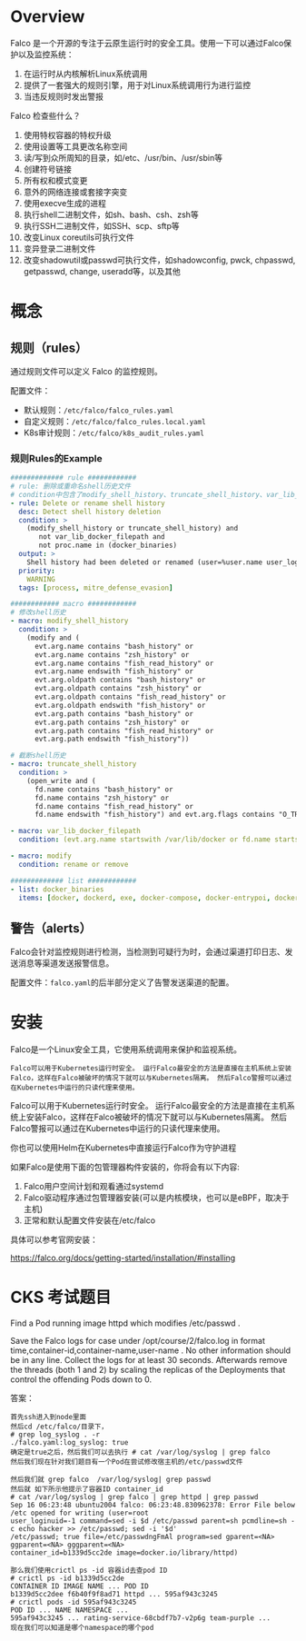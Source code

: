 # Overview

Falco 是一个开源的专注于云原生运行时的安全工具。使用一下可以通过Falco保护以及监控系统：

1. 在运行时从内核解析Linux系统调用
2. 提供了一套强大的规则引擎，用于对Linux系统调用行为进行监控
3. 当违反规则时发出警报

Falco 检查些什么？

1. 使用特权容器的特权升级
2. 使用设置等工具更改名称空间
3. 读/写到众所周知的目录，如/etc、/usr/bin、/usr/sbin等
4. 创建符号链接
5. 所有权和模式变更
6. 意外的网络连接或套接字突变
7. 使用execve生成的进程
8. 执行shell二进制文件，如sh、bash、csh、zsh等
9. 执行SSH二进制文件，如SSH、scp、sftp等
10. 改变Linux coreutils可执行文件
11. 变异登录二进制文件
12. 改变shadowutil或passwd可执行文件，如shadowconfig, pwck, chpasswd, getpasswd, change, useradd等，以及其他



# 概念

## 规则（rules）

通过规则文件可以定义 Falco 的监控规则。

配置文件：

- 默认规则：`/etc/falco/falco_rules.yaml`
- 自定义规则：`/etc/falco/falco_rules.local.yaml`
- K8s审计规则：`/etc/falco/k8s_audit_rules.yaml`

### 规则Rules的Example

```yaml
############# rule ############
# rule: 删除或重命名shell历史文件
# condition中包含了modify_shell_history、truncate_shell_history、var_lib_docker_filepath等macro，及docker_binaries list的定义。
- rule: Delete or rename shell history
  desc: Detect shell history deletion
  condition: >
    (modify_shell_history or truncate_shell_history) and
       not var_lib_docker_filepath and
       not proc.name in (docker_binaries)
  output: >
    Shell history had been deleted or renamed (user=%user.name user_loginuid=%user.loginuid type=%evt.type command=%proc.cmdline fd.name=%fd.name name=%evt.arg.name path=%evt.arg.path oldpath=%evt.arg.oldpath %container.info)
  priority:
    WARNING
  tags: [process, mitre_defense_evasion]

############ macro ############
# 修改shell历史
- macro: modify_shell_history
  condition: >
    (modify and (
      evt.arg.name contains "bash_history" or
      evt.arg.name contains "zsh_history" or
      evt.arg.name contains "fish_read_history" or
      evt.arg.name endswith "fish_history" or
      evt.arg.oldpath contains "bash_history" or
      evt.arg.oldpath contains "zsh_history" or
      evt.arg.oldpath contains "fish_read_history" or
      evt.arg.oldpath endswith "fish_history" or
      evt.arg.path contains "bash_history" or
      evt.arg.path contains "zsh_history" or
      evt.arg.path contains "fish_read_history" or
      evt.arg.path endswith "fish_history"))

# 截断shell历史
- macro: truncate_shell_history
  condition: >
    (open_write and (
      fd.name contains "bash_history" or
      fd.name contains "zsh_history" or
      fd.name contains "fish_read_history" or
      fd.name endswith "fish_history") and evt.arg.flags contains "O_TRUNC")

- macro: var_lib_docker_filepath
  condition: (evt.arg.name startswith /var/lib/docker or fd.name startswith /var/lib/docker)      

- macro: modify
  condition: rename or remove  

############# list ############
- list: docker_binaries
  items: [docker, dockerd, exe, docker-compose, docker-entrypoi, docker-runc-cur, docker-current, dockerd-current]
```





## 警告（alerts）

Falco会针对监控规则进行检测，当检测到可疑行为时，会通过渠道打印日志、发送消息等渠道发送报警信息。

配置文件：`falco.yaml`的后半部分定义了告警发送渠道的配置。



# 安装

Falco是一个Linux安全工具，它使用系统调用来保护和监视系统。  

``` 
Falco可以用于Kubernetes运行时安全。 运行Falco最安全的方法是直接在主机系统上安装Falco，这样在Falco被破坏的情况下就可以与Kubernetes隔离。 然后Falco警报可以通过在Kubernetes中运行的只读代理来使用。 
```

Falco可以用于Kubernetes运行时安全。 运行Falco最安全的方法是直接在主机系统上安装Falco，这样在Falco被破坏的情况下就可以与Kubernetes隔离。 然后Falco警报可以通过在Kubernetes中运行的只读代理来使用。  



你也可以使用Helm在Kubernetes中直接运行Falco作为守护进程

 如果Falco是使用下面的包管理器构件安装的，你将会有以下内容:  

1.  Falco用户空间计划和观看通过systemd  
2. Falco驱动程序通过包管理器安装(可以是内核模块，也可以是eBPF，取决于主机)  
3. 正常和默认配置文件安装在/etc/falco  



具体可以参考官网安装：

https://falco.org/docs/getting-started/installation/#installing



# CKS 考试题目

Find a Pod running image httpd which modifies /etc/passwd .

Save the Falco logs for case  under /opt/course/2/falco.log in format time,container-id,container-name,user-name . No other
information should be in any line. Collect the logs for at least 30 seconds.
Afterwards remove the threads (both 1 and 2) by scaling the replicas of the Deployments that control the offending Pods down to 0.



答案：

```
首先ssh进入到node里面
然后cd /etc/falco/目录下，
# grep log_syslog . -r
./falco.yaml:log_syslog: true
确定是true之后，然后我们可以去执行 # cat /var/log/syslog | grep falco
然后我们现在针对我们题目有一个Pod在尝试修改宿主机的/etc/passwd文件

然后我们就 grep falco  /var/log/syslog| grep passwd
然后就 如下所示他提示了容器ID container_id
# cat /var/log/syslog | grep falco | grep httpd | grep passwd
Sep 16 06:23:48 ubuntu2004 falco: 06:23:48.830962378: Error File below /etc opened for writing (user=root
user_loginuid=-1 command=sed -i $d /etc/passwd parent=sh pcmdline=sh -c echo hacker >> /etc/passwd; sed -i '$d'
/etc/passwd; true file=/etc/passwdngFmAl program=sed gparent=<NA> ggparent=<NA> gggparent=<NA>
container_id=b1339d5cc2de image=docker.io/library/httpd)

那么我们使用crictl ps -id 容器id去查pod ID
# crictl ps -id b1339d5cc2de
CONTAINER ID IMAGE NAME ... POD ID
b1339d5cc2dee f6b40f9f8ad71 httpd ... 595af943c3245
# crictl pods -id 595af943c3245
POD ID ... NAME NAMESPACE ...
595af943c3245 ... rating-service-68cbdf7b7-v2p6g team-purple ...
现在我们可以知道是哪个namespace的哪个pod
```



